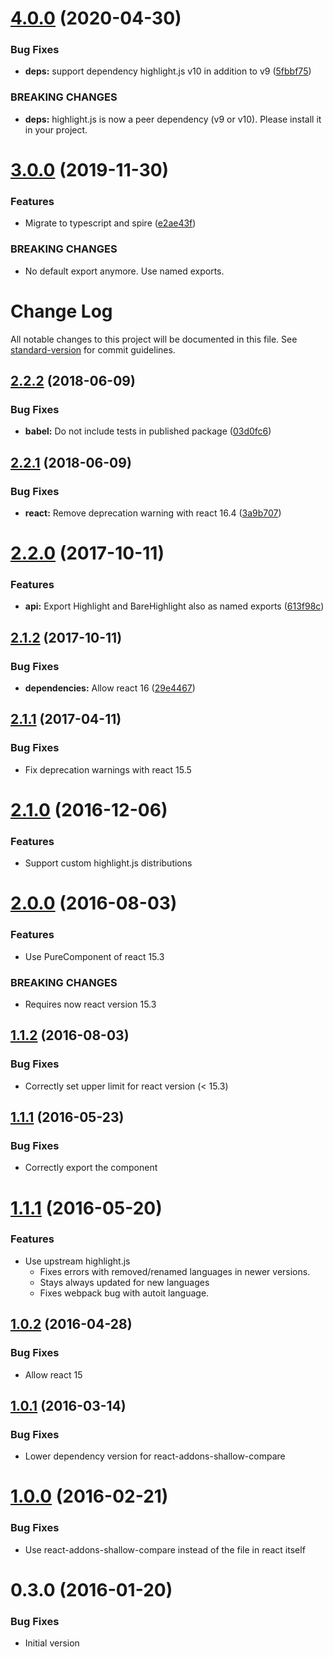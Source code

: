 # [4.0.0](https://github.com/researchgate/react-fast-highlight/compare/v3.0.0...v4.0.0) (2020-04-30)

### Bug Fixes

- **deps:** support dependency highlight.js v10 in addition to v9
  ([5fbbf75](https://github.com/researchgate/react-fast-highlight/commit/5fbbf7516bd95a53acd7cba994cec6f0e8c0326f))

### BREAKING CHANGES

- **deps:** highlight.js is now a peer dependency (v9 or v10). Please install it
  in your project.

# [3.0.0](https://github.com/researchgate/react-fast-highlight/compare/v2.2.2...v3.0.0) (2019-11-30)

### Features

- Migrate to typescript and spire
  ([e2ae43f](https://github.com/researchgate/react-fast-highlight/commit/e2ae43f6a07319c40adb95554d73c686deb4ec36))

### BREAKING CHANGES

- No default export anymore. Use named exports.

# Change Log

All notable changes to this project will be documented in this file. See
[standard-version](https://github.com/conventional-changelog/standard-version)
for commit guidelines.

<a name="2.2.2"></a>

## [2.2.2](https://github.com/researchgate/react-fast-highlight/compare/v2.2.1...v2.2.2) (2018-06-09)

### Bug Fixes

- **babel:** Do not include tests in published package
  ([03d0fc6](https://github.com/researchgate/react-fast-highlight/commit/03d0fc6))

<a name="2.2.1"></a>

## [2.2.1](https://github.com/researchgate/react-fast-highlight/compare/v2.2.0...v2.2.1) (2018-06-09)

### Bug Fixes

- **react:** Remove deprecation warning with react 16.4
  ([3a9b707](https://github.com/researchgate/react-fast-highlight/commit/3a9b707))

<a name="2.2.0"></a>

# [2.2.0](https://github.com/researchgate/react-fast-highlight/compare/v2.1.2...v2.2.0) (2017-10-11)

### Features

- **api:** Export Highlight and BareHighlight also as named exports
  ([613f98c](https://github.com/researchgate/react-fast-highlight/commit/613f98c))

<a name="2.1.2"></a>

## [2.1.2](https://github.com/researchgate/react-fast-highlight/compare/v2.1.1...v2.1.2) (2017-10-11)

### Bug Fixes

- **dependencies:** Allow react 16
  ([29e4467](https://github.com/researchgate/react-fast-highlight/commit/29e4467))

<a name="2.1.1"></a>

## [2.1.1](https://github.com/researchgate/react-fast-highlight/compare/v2.1.0...v2.1.1) (2017-04-11)

### Bug Fixes

- Fix deprecation warnings with react 15.5

<a name="2.1.0"></a>

# [2.1.0](https://github.com/researchgate/react-fast-highlight/compare/v2.0.0...v2.1.0) (2016-12-06)

### Features

- Support custom highlight.js distributions

<a name="2.0.0"></a>

# [2.0.0](https://github.com/researchgate/react-fast-highlight/compare/v1.1.2...v2.0.0) (2016-08-03)

### Features

- Use PureComponent of react 15.3

### BREAKING CHANGES

- Requires now react version 15.3

<a name="1.1.2"></a>

## [1.1.2](https://github.com/researchgate/react-fast-highlight/compare/v1.1.1...v1.1.2) (2016-08-03)

### Bug Fixes

- Correctly set upper limit for react version (< 15.3)

<a name="1.1.1"></a>

## [1.1.1](https://github.com/researchgate/react-fast-highlight/compare/v1.1.0...v1.1.1) (2016-05-23)

### Bug Fixes

- Correctly export the component

<a name="1.1.0"></a>

# [1.1.1](https://github.com/researchgate/react-fast-highlight/compare/v1.0.2...v1.1.0) (2016-05-20)

### Features

- Use upstream highlight.js
  - Fixes errors with removed/renamed languages in newer versions.
  - Stays always updated for new languages
  - Fixes webpack bug with autoit language.

<a name="1.0.2"></a>

## [1.0.2](https://github.com/researchgate/react-fast-highlight/compare/v1.0.1...v1.0.2) (2016-04-28)

### Bug Fixes

- Allow react 15

<a name="1.0.1"></a>

## [1.0.1](https://github.com/researchgate/react-fast-highlight/compare/v1.0.0...v1.0.1) (2016-03-14)

### Bug Fixes

- Lower dependency version for react-addons-shallow-compare

<a name="1.0.0"></a>

# [1.0.0](https://github.com/researchgate/react-fast-highlight/compare/v0.3.0...v1.0.0) (2016-02-21)

### Bug Fixes

- Use react-addons-shallow-compare instead of the file in react itself

<a name="0.3.0"></a>

# 0.3.0 (2016-01-20)

### Bug Fixes

- Initial version
